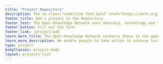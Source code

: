 ```yaml
---
title: "Project Repository"
description: The <a class="underline font-bold" href="https://okfn.org/network">Open Knowledge Network</a> uses advocacy, technology and training to unlock information, to create and share knowledge.
footer_title: Add a project to the Repository
footer_text: The Open Knowledge Network uses advocacy, technology and training to unlock information, to create and share knowledge.
footer_button: Fill out the form
footer_link: /project/add
learn_more_title: The Open Knowledge Network connects those in the open knowledge movement
learn_more_description: We enable people to take action to achieve local impact, and collaborate with like-minded communities worldwide.
type: project
bodyClasses: project-body
layout: projects-list
---
```

